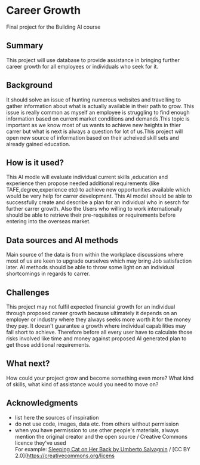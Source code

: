 
# Career Growth

Final project for the Building AI course

## Summary

This project will use database to provide assistance in bringing further career growth for all employees or individuals who seek for it.


## Background

It should solve an issue of hunting numerous websites and travelling to gather information about what is actually available in their path to grow. This issue is really common as myself an employee is struggling to find enough information based on current market conditions and demands.This topic is important as we know most of us wants to achieve new heights in thier carrer but what is next is always a question for lot of us.This project will open new source of information based on their acheived skill sets and already gained education.


## How is it used?

This AI modle will evaluate individual current skills ,education and experience then propose needed additional requirements (like TAFE,degree,experience etc) 
to achieve new opportunities available which would be very help for carrer development.
This AI model should be able to successfully create and describe a plan for an individual who in sesrch for further carrer growth. Also the Users who willing to work internationally should be able to retrieve their pre-requisites or requirements before entering into the overseas market.


## Data sources and AI methods
Main source of the data is from within the workplace discussions where most of us are keen to upgrade ourselves which may bring Job satisfaction later. AI methods should be able to throw some light on an individual shortcomings in regards to carrer.


## Challenges

This project may not fulfil expected financial growth for an individual through proposed career growth because ultimately it depends on an employer or industry where they always seeks more worth it for the money they pay. It doesn't guarantee a growth where individual capabilities may fall short to achieve. Therefore before all every user have to calculate those risks involved like time and money against proposed AI generated plan to get those additional requirements.


## What next?

How could your project grow and become something even more? What kind of skills, what kind of assistance would you  need to move on? 


## Acknowledgments

* list here the sources of inspiration 
* do not use code, images, data etc. from others without permission
* when you have permission to use other people's materials, always mention the original creator and the open source / Creative Commons licence they've used
  <br>For example: [Sleeping Cat on Her Back by Umberto Salvagnin](https://commons.wikimedia.org/wiki/File:Sleeping_cat_on_her_back.jpg#filelinks) / [CC BY 2.0](https://creativecommons.org/licens

